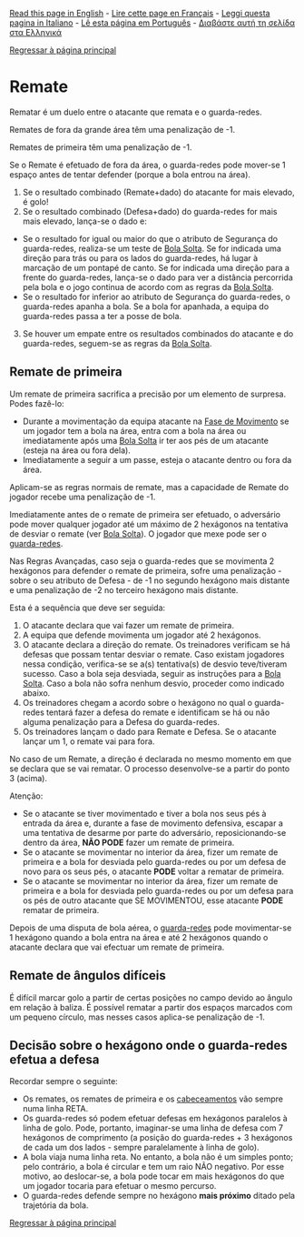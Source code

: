 [Read this page in English](https://counterattackgame.github.io/wiki/shooting) - [Lire cette page en Français](https://counterattackgame.github.io/wiki/fr/shooting) - [Leggi questa pagina in Italiano](https://counterattackgame.github.io/wiki/it/shooting) - [Lê esta página em Português](https://counterattackgame.github.io/wiki/pt/shooting) - [Διαβάστε αυτή τη σελίδα στα Ελληνικά](https://counterattackgame.github.io/wiki/gr/shooting)

[Regressar à página principal](https://counterattackgame.github.io/wiki/pt/index)

# Remate

Rematar é um duelo entre o atacante que remata e o guarda-redes. 

Remates de fora da grande área têm uma penalização de -1.

Remates de primeira têm uma penalização de -1.

Se o Remate é efetuado de fora da área, o guarda-redes pode mover-se 1 espaço antes de tentar defender (porque a bola entrou na área).

1. Se o resultado combinado (Remate+dado) do atacante for mais elevado, é golo!
2. Se o resultado combinado (Defesa+dado) do guarda-redes for mais mais elevado, lança-se o dado e:

- Se o resultado for igual ou maior do que o atributo de Segurança do guarda-redes, realiza-se um teste de [Bola Solta](https://counterattackgame.github.io/wiki/pt/loose_ball). Se for indicada uma direção para trás ou para os lados do guarda-redes, há lugar à marcação de um pontapé de canto. Se for indicada uma direção para a frente do guarda-redes, lança-se o dado para ver a distância percorrida pela bola e o jogo continua de acordo com as regras da [Bola Solta](https://counterattackgame.github.io/wiki/pt/loose_ball).
- Se o resultado for inferior ao atributo de Segurança do guarda-redes, o guarda-redes apanha a bola. Se a bola for apanhada, a equipa do guarda-redes passa a ter a posse de bola.

3. Se houver um empate entre os resultados combinados do atacante e do guarda-redes, seguem-se as regras da [Bola Solta](https://counterattackgame.github.io/wiki/pt/loose_ball).


## Remate de primeira

Um remate de primeira sacrifica a precisão por um elemento de surpresa. Podes fazê-lo:

- Durante a movimentação da equipa atacante na [Fase de Movimento](https://counterattackgame.github.io/wiki/pt/movement_phase) se um jogador tem a bola na área, entra com a bola na área ou imediatamente após uma [Bola Solta](https://counterattackgame.github.io/wiki/pt/loose_ball) ir ter aos pés de um atacante (esteja na área ou fora dela).
- Imediatamente a seguir a um passe, esteja o atacante dentro ou fora da área.

Aplicam-se as regras normais de remate, mas a capacidade de Remate do jogador recebe uma penalização de -1.

Imediatamente antes de o remate de primeira ser efetuado, o adversário pode mover qualquer jogador até um máximo de 2 hexágonos na tentativa de desviar o remate (ver [Bola Solta](https://counterattackgame.github.io/wiki/pt/loose_ball)). O jogador que mexe pode ser o [guarda-redes](https://counterattackgame.github.io/wiki/pt/goalkeeper).

Nas Regras Avançadas, caso seja o guarda-redes que se movimenta 2 hexágonos para defender o remate de primeira, sofre uma penalização - sobre o seu atributo de Defesa - de -1 no segundo hexágono mais distante e uma penalização de -2 no terceiro hexágono mais distante. 

Esta é a sequência que deve ser seguida:

1. O atacante declara que vai fazer um remate de primeira.
2. A equipa que defende movimenta um jogador até 2 hexágonos.
3. O atacante declara a direção do remate. Os treinadores verificam se há defesas que possam tentar desviar o remate. Caso existam jogadores nessa condição, verifica-se se a(s) tentativa(s) de desvio teve/tiveram sucesso. Caso a bola seja desviada, seguir as instruções para a [Bola Solta](https://counterattackgame.github.io/wiki/pt/loose_ball). Caso a bola não sofra nenhum desvio, proceder como indicado abaixo.
4. Os treinadores chegam a acordo sobre o hexágono no qual o guarda-redes tentará fazer a defesa do remate e identificam se há ou não alguma penalização para a Defesa do guarda-redes. 
5. Os treinadores lançam o dado para Remate e Defesa. Se o atacante lançar um 1, o remate vai para fora.

No caso de um Remate, a direção é declarada no mesmo momento em que se declara que se vai rematar. O processo desenvolve-se a partir do ponto 3 (acima). 

Atenção:

- Se o atacante se tiver movimentado e tiver a bola nos seus pés à entrada da área e, durante a fase de movimento defensiva, escapar a uma tentativa de desarme por parte do adversário, reposicionando-se dentro da área, **NÃO PODE** fazer um remate de primeira.
- Se o atacante se movimentar no interior da área, fizer um remate de primeira e a bola for desviada pelo guarda-redes ou por um defesa de novo para os seus pés, o atacante **PODE** voltar a rematar de primeira.
- Se o atacante se movimentar no interior da área, fizer um remate de primeira e a bola for desviada pelo guarda-redes ou por um defesa para os pés de outro atacante que SE MOVIMENTOU, esse atacante **PODE** rematar de primeira.

Depois de uma disputa de bola aérea, o [guarda-redes](https://counterattackgame.github.io/wiki/pt/goalkeeper) pode movimentar-se 1 hexágono quando a bola entra na área e até 2 hexágonos quando o atacante declara que vai efectuar um remate de primeira. 

## Remate de ângulos difíceis

É difícil marcar golo a partir de certas posições no campo devido ao ângulo em relação à baliza. É possível rematar a partir dos espaços marcados com um pequeno círculo, mas nesses casos aplica-se penalização de -1.

## Decisão sobre o hexágono onde o guarda-redes efetua a defesa

Recordar sempre o seguinte:

- Os remates, os remates de primeira e os [cabeceamentos](https://counterattackgame.github.io/wiki/pt/heading) vão sempre numa linha RETA.
- Os guarda-redes só podem efetuar defesas em hexágonos paralelos à linha de golo. Pode, portanto, imaginar-se uma linha de defesa com 7 hexágonos de comprimento (a posição do guarda-redes + 3 hexágonos de cada um dos lados - sempre paralelamente à linha de golo). 
- A bola viaja numa linha reta. No entanto, a bola não é um simples ponto; pelo contrário, a bola é circular e tem um raio NÃO negativo. Por esse motivo, ao deslocar-se, a bola pode tocar em mais hexágonos do que um jogador tocaria para efetuar o mesmo percurso. 
- O guarda-redes defende sempre no hexágono **mais próximo** ditado pela trajetória da bola.

[Regressar à página principal](https://counterattackgame.github.io/wiki/pt/index)
